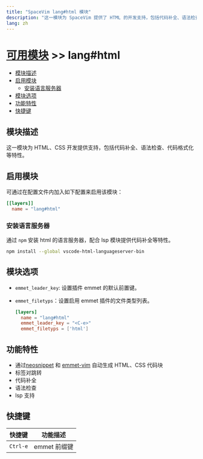```yaml
---
title: "SpaceVim lang#html 模块"
description: "这一模块为 SpaceVim 提供了 HTML 的开发支持，包括代码补全、语法检查、代码格式化等特性。"
lang: zh
---
```


# [可用模块](../../) >> lang#html

<!-- vim-markdown-toc GFM -->

- [模块描述](#模块描述)
- [启用模块](#启用模块)
  - [安装语言服务器](#安装语言服务器)
- [模块选项](#模块选项)
- [功能特性](#功能特性)
- [快捷键](#快捷键)

<!-- vim-markdown-toc -->

## 模块描述

这一模块为 HTML、CSS 开发提供支持，包括代码补全、语法检查、代码格式化等特性。

## 启用模块

可通过在配置文件内加入如下配置来启用该模块：

```toml
[[layers]]
  name = "lang#html"
```

### 安装语言服务器

通过 `npm` 安装 html 的语言服务器，配合 lsp 模块提供代码补全等特性。

```bash
npm install --global vscode-html-languageserver-bin
```

## 模块选项

- `emmet_leader_key`: 设置插件 emmet 的默认前置键。
- `emmet_filetyps`：设置启用 emmet 插件的文件类型列表。

  ```toml
  [layers]
    name = "lang#html"
    emmet_leader_key = "<C-e>"
    emmet_filetyps = ['html']
  ```

## 功能特性

- 通过[neosnippet](https://github.com/Shougo/neosnippet.vim/) 和 [emmet-vim](https://github.com/mattn/emmet-vim) 自动生成 HTML、CSS 代码块
- 标签对跳转
- 代码补全
- 语法检查
- lsp 支持

## 快捷键

| 快捷键   | 功能描述     |
| -------- | ------------ |
| `Ctrl-e` | emmet 前缀键 |
